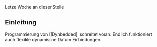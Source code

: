 Letze Woche an dieser Stelle

## Einleitung

Programmierung von [[Dynbedded]] schreitet voran. Endlich funktioniert auch flexible dynamische Datum Einbindungen.

